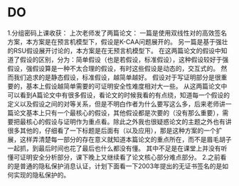# DO
1.分组密码上课收获：
上次老师发了两篇论文：
一篇是使用双线性对的高效签名方案，本方案是在预言机模型下，假设是K-CAA问题展开的。
另一篇是基于强壮的RSU假设展开讨论的，本方案是在无预言机模型下。
在这两篇论文的假设中知道了假设的区别，分为：简单假设（也是若假设，标准假设），这种假设较好于强假设，强假设算是一种不太合理的假设，有时这些假设是动态的，交互式的。
然而我们追求的是静态假设，标准假设，越简单越好。
假设对于写证明部分是很重要的，基本上假设越简单需要的可证明安全性难度相对大一些。
从这两篇论文中可以看到A篇论文中有很多假设，看论文的时候我看的有点绕，知道每一个假设的定义以及假设之间的对等关系，但是不明白作者为什么要写这么多，后来老师讲一篇论文基本上只有一个最核心的假设，其他假设都是次要的（没有那么重要），需要把最核心的假设与证明作为重点看。除此之外我也很疑惑论文的主题之外也有讲很多其他的，仔细看了一下标题是后面有（以及应用），那是这种方案的一个扩展，这样弄清楚每一部分的存在意义就知道本篇论文的重点所在，而不是眉毛胡子一起抓，到最后时间也花了最后也什么都没有懂。
其中不足是在课堂上并没有听懂可证明安全分析部分，课下晚上又继续看了论文核心部分难点部分。
2.之前看的是普通的隐私保护消息认证，计划下面看一下2003年提出的无证书签名的是如何实现的隐私保护的。
